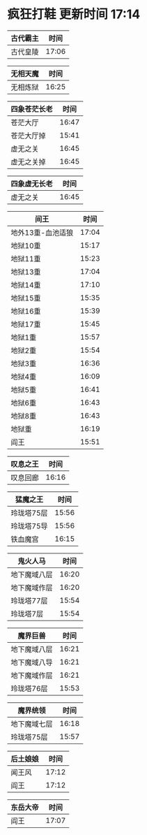 # 疯狂打鞋 更新时间 17:14

| 古代霸主   | 时间    |
|--------|-------|
| 古代皇陵 | 17:06 |

| 无相天魔   | 时间    |
|--------|-------|
| 无相炼狱 | 16:25 |

| 四象苍茫长老   | 时间    |
|--------|-------|
| 苍茫大厅 | 16:47 |
| 苍茫大厅掉 | 15:41 |
| 虚无之关 | 16:45 |
| 虚无之关掉 | 16:45 |

| 四象虚无长老   | 时间    |
|--------|-------|
| 虚无之关 | 16:45 |

| 间王   | 时间    |
|--------|-------|
| 地外13重-血池适狼 | 17:04 |
| 地狱10重 | 15:17 |
| 地狱11重 | 15:23 |
| 地狱13重 | 17:04 |
| 地狱14重 | 17:10 |
| 地狱15重 | 15:35 |
| 地狱16重 | 15:39 |
| 地狱17重 | 15:45 |
| 地狱1重 | 15:57 |
| 地狱2重 | 15:54 |
| 地狱3重 | 16:36 |
| 地狱4重 | 16:09 |
| 地狱5重 | 16:41 |
| 地狱6重 | 16:43 |
| 地狱8重 | 16:43 |
| 地狱重 | 16:19 |
| 阎王 | 15:51 |

| 叹息之王   | 时间    |
|--------|-------|
| 叹息回廊 | 16:16 |

| 猛魔之王   | 时间    |
|--------|-------|
| 玲珑塔75层 | 15:56 |
| 玲珑塔75导 | 15:56 |
| 铁血魔宫 | 16:15 |

| 鬼火人马   | 时间    |
|--------|-------|
| 地下魔域八层 | 16:20 |
| 地下魔域作层 | 16:20 |
| 玲珑塔77层 | 15:54 |
| 玲珑塔7层 | 15:54 |

| 魔界巨兽   | 时间    |
|--------|-------|
| 地下魔域八层 | 16:21 |
| 地下魔域八导 | 16:21 |
| 地下魔域作层 | 16:21 |
| 玲珑塔76层 | 15:53 |

| 魔界统领   | 时间    |
|--------|-------|
| 地下魔域七层 | 16:18 |
| 玲珑塔75层 | 15:57 |

| 后土娘娘   | 时间    |
|--------|-------|
| 闻王风 | 17:12 |
| 阎王 | 17:12 |

| 东岳大帝   | 时间    |
|--------|-------|
| 阎王 | 17:07 |